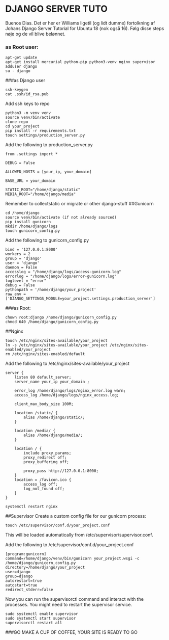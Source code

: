 # DJANGO SERVER TUTO
Buenos Dias.
Det er her er Williams ligetil (og lidt dumme) fortolkning af Johans Django Server Tutorial for Ubuntu 18 (nok også 16).
Følg disse steps nøje og de vil blive belønnet.

### as Root user:
```
apt-get update 	
apt-get install mercurial python-pip python3-venv nginx supervisor
adduser django
su - django
```
###as Django user
```
ssh-keygen
cat .ssh/id_rsa.pub
```
Add ssh keys to repo

```
python3 -m venv venv
source venv/bin/activate
clone repo
cd your_project
pip install -r requirements.txt
touch settings/production_server.py
```
Add the following to production_server.py

```
from .settings import *

DEBUG = False

ALLOWED_HOSTS = [your_ip, your_domain]

BASE_URL = your_domain

STATIC_ROOT="/home/django/static"
MEDIA_ROOT="/home/django/media"
```
Remember to collectstatic or migrate or other django-stuff
##Gunicorn 
```
cd /home/django
source venv/bin/activate (if not already sourced)
pip install gunicorn
mkdir /home/django/logs
touch gunicorn_config.py
```
Add the following to gunicorn_config.py

```
bind = '127.0.0.1:8000'
workers = 2
group = 'django'
user = 'django'
daemon = False
accesslog = "/home/django/logs/access-gunicorn.log"
errorlog = "/home/django/logs/error-gunicorn.log"
loglevel = "error"
debug = False
pythonpath = '/home/django/your_project'
raw_env = ['DJANGO_SETTINGS_MODULE=your_project.settings.production_server']
```
###as Root:
```
chown root:django /home/django/gunicorn_config.py
chmod 640 /home/django/gunicorn_config.py
```
##Nginx
```
touch /etc/nginx/sites-available/your_project
ln -s /etc/nginx/sites-available/your_project /etc/nginx/sites-enabled/your_project
rm /etc/nginx/sites-enabled/default
```

Add the following to /etc/nginx/sites-available/your_project

```
server {
	listen 80 default_server;
	server_name your_ip your_domain ;

	error_log /home/django/logs/nginx_error.log warn;
	access_log /home/django/logs/nginx_access.log;

	client_max_body_size 100M;

	location /static/ {
		alias /home/django/static/;
	}

	location /media/ {
		alias /home/django/media/;
	}

	location / {
		include proxy_params;
		proxy_redirect off;
		proxy_buffering off;

		proxy_pass http://127.0.0.1:8000;
	}
	location = /favicon.ico {
		access_log off;
		log_not_found off;
	}
}
```

```
systemctl restart nginx
```
##Supervisor
Create a custom config file for our gunicorn process:

```
touch /etc/supervisor/conf.d/your_project.conf

```
This will be loaded automatically from /etc/supervisor/supervisor.conf.

Add the following to /etc/supervisor/conf.d/your_project.conf

```
[program:gunicorn]
command=/home/django/venv/bin/gunicorn your_project.wsgi -c /home/django/gunicorn_config.py
directory=/home/django/your_project
user=django
group=django
autorestart=true
autostart=true
redirect_stderr=false
```
Now you can run the supervisorctl command and interact with the processes. You might need to restart the supervisor service.

```
sudo systemctl enable supervisor
sudo systemctl start supervisor
supervisorctl restart all

```

###GO MAKE A CUP OF COFFEE, YOUR SITE IS READY TO GO